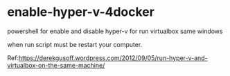# enable-hyper-v-4docker
powershell for enable and disable hyper-v for run virtualbox same windows

when run script must be restart your computer.


Ref:https://derekgusoff.wordpress.com/2012/09/05/run-hyper-v-and-virtualbox-on-the-same-machine/

